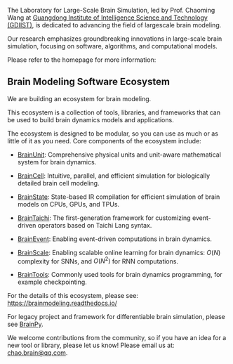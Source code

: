 The Laboratory for Large-Scale Brain Simulation, led by Prof. Chaoming Wang at [Guangdong Institute of Intelligence Science and Technology (GDIIST)](https://www.gdiist.cn/), is dedicated to advancing the field of largescale brain modeling.

Our research emphasizes groundbreaking innovations in large-scale brain simulation, focusing on software, algorithms, and computational models.

Please refer to the homepage for more information: 


## Brain Modeling Software Ecosystem


We are building an ecosystem for brain modeling. 

This ecosystem is a collection of tools, libraries, and frameworks that can be used to build brain dynamics models and applications.

The ecosystem is designed to be modular, so you can use as much or as little of it as you need. Core components of the ecosystem include:

- [BrainUnit](https://github.com/chaobrain/brainunit): Comprehensive physical units and unit-aware mathematical system for brain dynamics.

- [BrainCell](https://github.com/chaobrain/braincell): Intuitive, parallel, and efficient simulation for biologically detailed brain cell modeling. 

- [BrainState](https://github.com/chaobrain/brainstate): State-based IR compilation for efficient simulation of brain models on CPUs, GPUs, and TPUs.

- [BrainTaichi](https://github.com/chaobrain/braintaichi): The first-generation framework for customizing event-driven operators based on Taichi Lang syntax.

- [BrainEvent](https://github.com/chaobrain/brainevent): Enabling event-driven computations in brain dynamics. 

- [BrainScale](https://github.com/chaobrain/brainscale): Enabling scalable online learning for brain dynamics: $O(N)$ complexity for SNNs, and $O(N^2)$ for RNN computations.

- [BrainTools](https://github.com/chaobrain/braintools): Commonly used tools for brain dynamics programming, for example checkpointing. 

For the details of this ecosystem, please see: https://brainmodeling.readthedocs.io/

For legacy project and framework for differentiable brain simulation, please see [BrainPy](https://github.com/brainpy/BrainPy). 

We welcome contributions from the community, so if you have an idea for a new tool or library, please let us know! Please email us at: <chao.brain@qq.com>.






